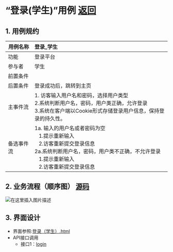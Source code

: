 ﻿
# “登录(学生)”用例 [返回](../README.md)

## 1. 用例规约

|用例名称|登录_学生|
|-------|:-------------|
|功能|登录平台|
|参与者|学生|
|前置条件| |
|后置条件|登录成功后，跳转到主页|
|主事件流| 1. 访客输入用户名和密码，选择用户类型<br/>2.系统判断用户名，密码，用户类正确，允许登录<br/>3.系统在客户端以Cookie形式存储登录用户信息，保持登录的持久性。|
|备选事件流|1a. 输入的用户名或者密码为空 <br/>&nbsp;&nbsp; 1.提示重新输入 <br/> &nbsp;&nbsp; 2.访客重新提交登录信息 <br/>2a.系统判断用户名，密码，用户类不正确，不允许登录 <br/>&nbsp;&nbsp; 1.提示重新输入 <br/> &nbsp;&nbsp; 2.访客重新提交登录信息 |

## 2. 业务流程（顺序图） [源码](../src/sequence登录.puml)
![在这里插入图片描述](https://img-blog.csdnimg.cn/20200526120725983.png?x-oss-process=image/watermark,type_ZmFuZ3poZW5naGVpdGk,shadow_10,text_aHR0cHM6Ly9ibG9nLmNzZG4ubmV0L2x5ZGRhc2h1YWlnZQ==,size_16,color_FFFFFF,t_70)

## 3. 界面设计
- 界面参照:[登录（学生）.html](https://github.com/LiYundong593/is_analysis/tree/master/test6/ui/登录（学生）.html)
- API接口调用
    - 接口1：[login](../接口/login.md)

